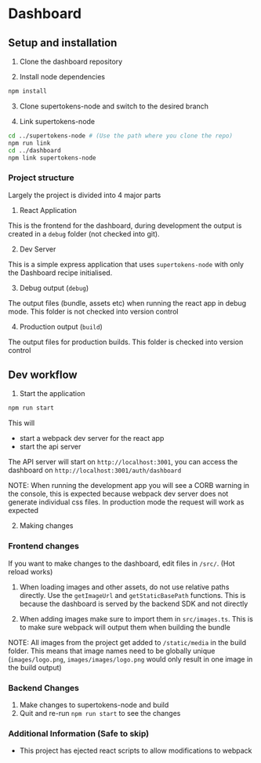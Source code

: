 # Dashboard

## Setup and installation

1. Clone the dashboard repository

2. Install node dependencies

```bash
npm install
```

3. Clone supertokens-node and switch to the desired branch

4. Link supertokens-node

```bash
cd ../supertokens-node # (Use the path where you clone the repo)
npm run link
cd ../dashboard
npm link supertokens-node
```

### Project structure

Largely the project is divided into 4 major parts

1. React Application

This is the frontend for the dashboard, during development the output is created in a `debug` folder (not checked into git).

2. Dev Server

This is a simple express application that uses `supertokens-node` with only the Dashboard recipe initialised.

3. Debug output (`debug`)

The output files (bundle, assets etc) when running the react app in debug mode. This folder is not checked into version control

4. Production output (`build`)

The output files for production builds. This folder is checked into version control

## Dev workflow

1. Start the application

```bash
npm run start
```

This will
- start a webpack dev server for the react app
- start the api server

The API server will start on `http://localhost:3001`, you can access the dashboard on `http://localhost:3001/auth/dashboard`

NOTE: When running the development app you will see a CORB warning in the console, this is expected because webpack dev server does not generate individual css files. In production mode the request will work as expected

2. Making changes

### Frontend changes

If you want to make changes to the dashboard, edit files in `/src/`. (Hot reload works)

1. When loading images and other assets, do not use relative paths directly. Use the `getImageUrl` and `getStaticBasePath` functions. This is because the dashboard is served by the backend SDK and not directly

2. When adding images make sure to import them in `src/images.ts`. This is to make sure webpack will output them when building the bundle

NOTE: All images from the project get added to `/static/media` in the build folder. This means that image names need to be globally unique (`images/logo.png`, `images/images/logo.png` would only result in one image in the build output)

### Backend Changes

1. Make changes to supertokens-node and build
2. Quit and re-run `npm run start` to see the changes

### Additional Information (Safe to skip)

- This project has ejected react scripts to allow modifications to webpack